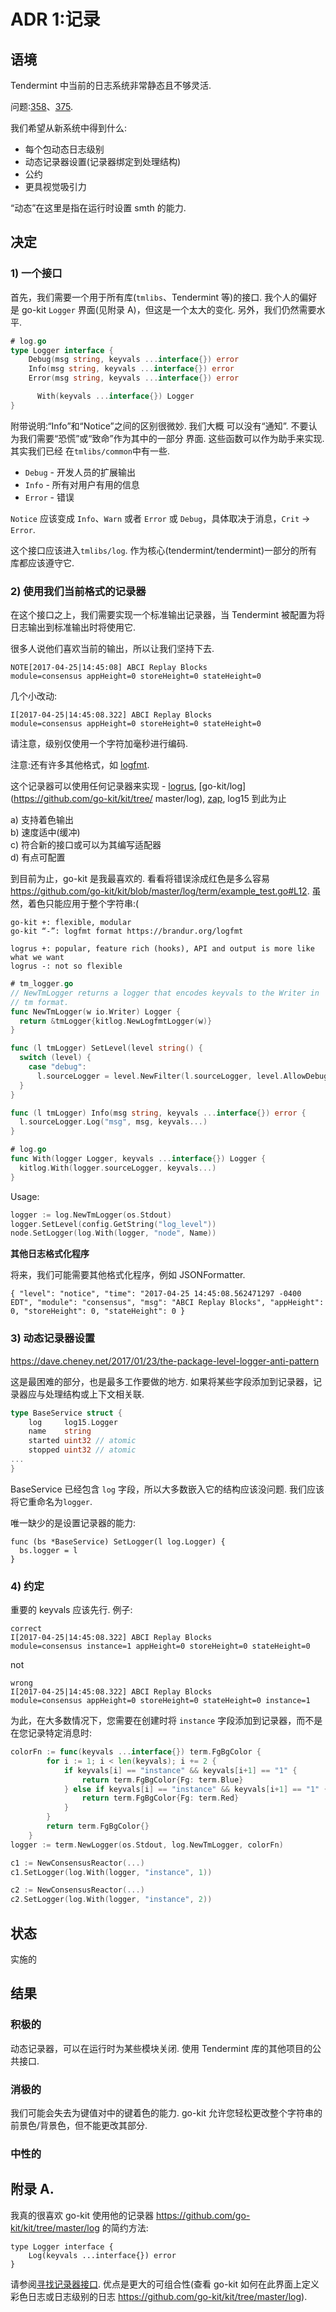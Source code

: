 # ADR 1:记录

## 语境

Tendermint 中当前的日志系统非常静态且不够灵活.

问题:[358](https://github.com/tendermint/tendermint/issues/358)、[375](https://github.com/tendermint/tendermint/issues/375).

我们希望从新系统中得到什么:

- 每个包动态日志级别
- 动态记录器设置(记录器绑定到处理结构)
- 公约
- 更具视觉吸引力

“动态”在这里是指在运行时设置 smth 的能力.

## 决定

### 1) 一个接口

首先，我们需要一个用于所有库(`tmlibs`、Tendermint 等)的接口. 我个人的偏好是 go-kit `Logger` 界面(见附录 A)，但这是一个太大的变化. 另外，我们仍然需要水平.

```go
# log.go
type Logger interface {
    Debug(msg string, keyvals ...interface{}) error
    Info(msg string, keyvals ...interface{}) error
    Error(msg string, keyvals ...interface{}) error

	  With(keyvals ...interface{}) Logger
}
```

附带说明:“Info”和“Notice”之间的区别很微妙. 我们大概
可以没有“通知”. 不要认为我们需要“恐慌”或“致命”作为其中的一部分
界面. 这些函数可以作为助手来实现. 其实我们已经
在`tmlibs/common`中有一些.

- `Debug` - 开发人员的扩展输出
- `Info` - 所有对用户有用的信息
- `Error` - 错误

`Notice` 应该变成 `Info`、`Warn` 或者 `Error` 或 `Debug`，具体取决于消息，`Crit` -> `Error`.

这个接口应该进入`tmlibs/log`. 作为核心(tendermint/tendermint)一部分的所有库都应该遵守它.

### 2) 使用我们当前格式的记录器

在这个接口之上，我们需要实现一个标准输出记录器，当 Tendermint 被配置为将日志输出到标准输出时将使用它.

很多人说他们喜欢当前的输出，所以让我们坚持下去.

```
NOTE[2017-04-25|14:45:08] ABCI Replay Blocks                       module=consensus appHeight=0 storeHeight=0 stateHeight=0
```

几个小改动:

```
I[2017-04-25|14:45:08.322] ABCI Replay Blocks            module=consensus appHeight=0 storeHeight=0 stateHeight=0
```

请注意，级别仅使用一个字符加毫秒进行编码.

注意:还有许多其他格式，如 [logfmt](https://brandur.org/logfmt).

这个记录器可以使用任何记录器来实现 - [logrus](https://github.com/sirupsen/logrus), [go-kit/log](https://github.com/go-kit/kit/tree/ master/log), [zap](https://github.com/uber-go/zap), log15 到此为止

a) 支持着色输出<br>
b) 速度适中(缓冲)<br>
c) 符合新的接口或可以为其编写适配器 <br>
d) 有点可配置<br>

到目前为止，go-kit 是我最喜欢的. 看看将错误涂成红色是多么容易 https://github.com/go-kit/kit/blob/master/log/term/example_test.go#L12. 虽然，着色只能应用于整个字符串:(

```
go-kit +: flexible, modular
go-kit “-”: logfmt format https://brandur.org/logfmt

logrus +: popular, feature rich (hooks), API and output is more like what we want
logrus -: not so flexible
```

```go
# tm_logger.go
// NewTmLogger returns a logger that encodes keyvals to the Writer in
// tm format.
func NewTmLogger(w io.Writer) Logger {
  return &tmLogger{kitlog.NewLogfmtLogger(w)}
}

func (l tmLogger) SetLevel(level string() {
  switch (level) {
    case "debug":
      l.sourceLogger = level.NewFilter(l.sourceLogger, level.AllowDebug())
  }
}

func (l tmLogger) Info(msg string, keyvals ...interface{}) error {
  l.sourceLogger.Log("msg", msg, keyvals...)
}

# log.go
func With(logger Logger, keyvals ...interface{}) Logger {
  kitlog.With(logger.sourceLogger, keyvals...)
}
```

Usage:

```go
logger := log.NewTmLogger(os.Stdout)
logger.SetLevel(config.GetString("log_level"))
node.SetLogger(log.With(logger, "node", Name))
```

**其他日志格式化程序**

将来，我们可能需要其他格式化程序，例如 JSONFormatter.

```
{ "level": "notice", "time": "2017-04-25 14:45:08.562471297 -0400 EDT", "module": "consensus", "msg": "ABCI Replay Blocks", "appHeight": 0, "storeHeight": 0, "stateHeight": 0 }
```

### 3) 动态记录器设置

https://dave.cheney.net/2017/01/23/the-package-level-logger-anti-pattern

这是最困难的部分，也是最多工作要做的地方. 如果将某些字段添加到记录器，记录器应与处理结构或上下文相关联.

```go
type BaseService struct {
    log     log15.Logger
    name    string
    started uint32 // atomic
    stopped uint32 // atomic
...
}
```

BaseService 已经包含 `log` 字段，所以大多数嵌入它的结构应该没问题. 我们应该将它重命名为`logger`.

唯一缺少的是设置记录器的能力:

```
func (bs *BaseService) SetLogger(l log.Logger) {
  bs.logger = l
}
```

### 4) 约定

重要的 keyvals 应该先行. 例子:

```
correct
I[2017-04-25|14:45:08.322] ABCI Replay Blocks                       module=consensus instance=1 appHeight=0 storeHeight=0 stateHeight=0
```

not

```
wrong
I[2017-04-25|14:45:08.322] ABCI Replay Blocks                       module=consensus appHeight=0 storeHeight=0 stateHeight=0 instance=1
```

为此，在大多数情况下，您需要在创建时将 `instance` 字段添加到记录器，而不是在您记录特定消息时:

```go
colorFn := func(keyvals ...interface{}) term.FgBgColor {
		for i := 1; i < len(keyvals); i += 2 {
			if keyvals[i] == "instance" && keyvals[i+1] == "1" {
				return term.FgBgColor{Fg: term.Blue}
			} else if keyvals[i] == "instance" && keyvals[i+1] == "1" {
				return term.FgBgColor{Fg: term.Red}
			}
		}
		return term.FgBgColor{}
	}
logger := term.NewLogger(os.Stdout, log.NewTmLogger, colorFn)

c1 := NewConsensusReactor(...)
c1.SetLogger(log.With(logger, "instance", 1))

c2 := NewConsensusReactor(...)
c2.SetLogger(log.With(logger, "instance", 2))
```

## 状态

实施的

## 结果

### 积极的

动态记录器，可以在运行时为某些模块关闭. 使用 Tendermint 库的其他项目的公共接口.

### 消极的

我们可能会失去为键值对中的键着色的能力. go-kit 允许您轻松更改整个字符串的前景色/背景色，但不能更改其部分.

### 中性的

## 附录 A.

我真的很喜欢 go-kit 使用他的记录器 https://github.com/go-kit/kit/tree/master/log 的简约方法:

```
type Logger interface {
    Log(keyvals ...interface{}) error
}
```

请参阅[寻找记录器接口](https://go-talks.appspot.com/github.com/ChrisHines/talks/structured-logging/structured-logging.slide). 优点是更大的可组合性(查看 go-kit 如何在此界面上定义彩色日志或日志级别的日志 https://github.com/go-kit/kit/tree/master/log).
